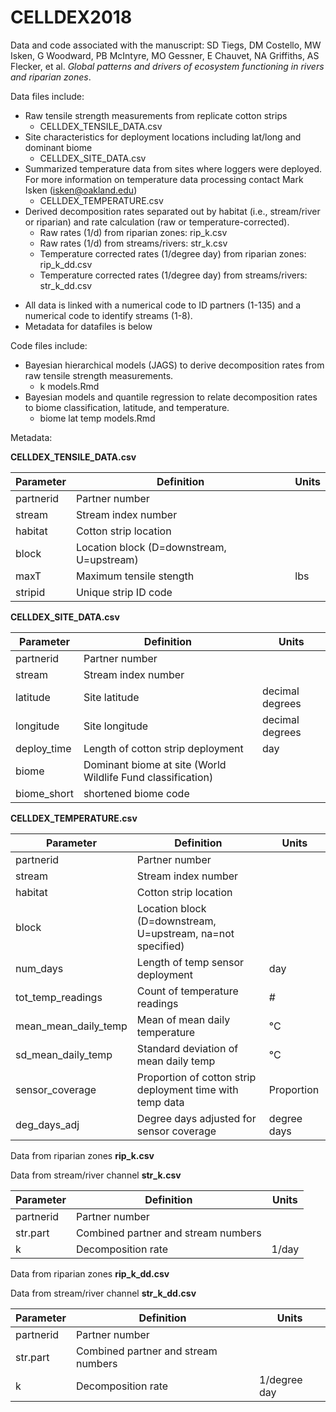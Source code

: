 # CELLDEX2018

Data and code associated with the manuscript:
SD Tiegs, DM Costello, MW Isken, G Woodward, PB McIntyre, MO Gessner, E Chauvet, NA Griffiths, AS Flecker, et al. *Global patterns and drivers of ecosystem functioning in rivers and riparian zones*.

Data files include:
* Raw tensile strength measurements from replicate cotton strips 
  * CELLDEX_TENSILE_DATA.csv
* Site characteristics for deployment locations including lat/long and dominant biome 
  * CELLDEX_SITE_DATA.csv
* Summarized temperature data from sites where loggers were deployed. For more information on temperature data processing contact Mark Isken (isken@oakland.edu)
  * CELLDEX_TEMPERATURE.csv
* Derived decomposition rates separated out by habitat (i.e., stream/river or riparian) and rate calculation (raw or temperature-corrected). 
  * Raw rates (1/d) from riparian zones: rip_k.csv
  * Raw rates (1/d) from streams/rivers: str_k.csv
  * Temperature corrected rates (1/degree day) from riparian zones: rip_k_dd.csv
  * Temperature corrected rates (1/degree day) from streams/rivers: str_k_dd.csv

- All data is linked with a numerical code to ID partners (1-135) and a numerical code to identify streams (1-8).
- Metadata for datafiles is below

Code files include:
* Bayesian hierarchical models (JAGS) to derive decomposition rates from raw tensile strength measurements.
  * k models.Rmd
* Bayesian models and quantile regression to relate decomposition rates to biome classification, latitude, and temperature.
  * biome lat temp models.Rmd
  
Metadata:

__CELLDEX_TENSILE_DATA.csv__

|Parameter     |Definition   |Units  |
| ------------- |-----------| -----|
|partnerid| Partner number||
| stream | Stream index number |  |
| habitat | Cotton strip location |  |
| block | Location block (D=downstream, U=upstream) |  |
|maxT|Maximum tensile stength| lbs|
|stripid|Unique strip ID code ||

__CELLDEX_SITE_DATA.csv__

|Parameter     |Definition   |Units  |
| ------------- |-----------| -----|
|partnerid| Partner number||
|stream | Stream index number |  |
|latitude|Site latitude |decimal degrees|
|longitude|Site longitude |decimal degrees|
|deploy_time|Length of cotton strip deployment|day|
|biome|Dominant biome at site (World Wildlife Fund classification)||
|biome_short|shortened biome code||

__CELLDEX_TEMPERATURE.csv__

|Parameter     |Definition   |Units  |
| ------------- |-----------| -----|
|partnerid| Partner number| |
|stream | Stream index number |  |
|habitat | Cotton strip location |  |
|block | Location block (D=downstream, U=upstream, na=not specified) | |
|num_days|Length of temp sensor deployment|day|
|tot_temp_readings|Count of temperature readings|#|
|mean_mean_daily_temp|Mean of mean daily temperature|°C|
|sd_mean_daily_temp|Standard deviation of mean daily temp|°C|
|sensor_coverage|Proportion of cotton strip deployment time with temp data|Proportion|
|deg_days_adj|Degree days adjusted for sensor coverage|degree days|

Data from riparian zones __rip_k.csv__ 

Data from stream/river channel __str_k.csv__

|Parameter     |Definition   |Units  |
| ------------- |-----------| -----|
|partnerid| Partner number| |
|str.part | Combined partner and stream numbers |  |
|k | Decomposition rate | 1/day |

Data from riparian zones __rip_k_dd.csv__ 

Data from stream/river channel __str_k_dd.csv__

|Parameter     |Definition   |Units  |
| ------------- |-----------| -----|
|partnerid| Partner number| |
|str.part | Combined partner and stream numbers |  |
|k | Decomposition rate | 1/degree day |

